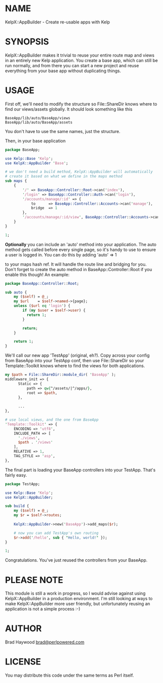 # NAME

KelpX::AppBuilder - Create re-usable apps with Kelp

# SYNOPSIS

KelpX::AppBuilder makes it trivial to reuse your entire route map and views in an entirely new Kelp application. You create a base app, which can still be run normally, and from there you can start a new project and reuse everything from your base app without duplicating things.

# USAGE

First off, we'll need to modify the structure so File::ShareDir knows where to find our views/assets globally. It should look something like this

```
BaseApp/lib/auto/BaseApp/views
BaseApp/lib/auto/BaseApp/assets
```

You don't have to use the same names, just the structure.

Then, in your base application

```perl
package BaseApp;

use Kelp::Base 'Kelp';
use KelpX::AppBuilder 'Base';

# we don't need a build method, KelpX::AppBuilder will automatically
# create it based on what we define in the maps method
sub maps {
    {
        '/' => BaseApp::Controller::Root->can('index'),
        '/login' => BaseApp::Controller::Auth->can('login'),
        '/accounts/manage/:id' => {
            to      => BaseApp::Controller::Accounts->can('manage'),
            bridge  => 1
        },
        '/accounts/manage/:id/view', BaseApp::Controller::Accounts->can('view'), 
    }
}

1;
```

**Optionally** you can include an 'auto' method into your application. The auto method gets called before every single page, so it's handy to use to ensure a user is logged in. You can do this by adding 
  'auto' => 1

to your maps hash ref. It will handle the route line and bridging for you. Don't forget to create the auto method in BaseApp::Controller::Root if you enable this though! An example:

```perl
package BaseApp::Controller::Root;

sub auto {
    my ($self) = @_;
    my $url    = $self->named->{page};
    unless ($url eq 'login') {
        if (my $user = $self->user) {
          return 1;
        }

        return;
    }

    return 1;
}
```

We'll call our new app 'TestApp' (original, eh?). Copy across your config from BaseApp into your TestApp conf, then use File::ShareDir so your Template::Toolkit knows where to find the views for both applications.

```perl
my $path = File::ShareDir::module_dir( 'BaseApp' );
middleware_init => {
      Static => {
          path => qw{^/assets/|^/apps/},
          root => $path,
      },
    
      ...
},

# use local views, and the one from BaseApp
'Template::Toolkit' => {
    ENCODING => 'utf8',
    INCLUDE_PATH => [
      './views',
      $path . '/views'
    ],
    RELATIVE => 1,
    TAG_STYLE => 'asp',
},
```

The final part is loading your BaseApp controllers into your TestApp. That's fairly easy.

```perl
package TestApp;

use Kelp::Base 'Kelp';
use KelpX::AppBuilder;

sub build {
    my ($self) = @_;
    my $r = $self->routes;
    
    KelpX::AppBuilder->new('BaseApp')->add_maps($r);

    # now you can add TestApp's own routing
    $r->add('/hello', sub { "Hello, world!" });
}

1;
```

Congratulations. You've just reused the controllers from your BaseApp.

# PLEASE NOTE

This module is still a work in progress, so I would advise against using KelpX::AppBuilder in a production environment. I'm still looking at ways to make KelpX::AppBuilder more user friendly, but unfortunately reusing an application is not a simple process :-)

# AUTHOR

Brad Haywood <brad@perlpowered.com>

# LICENSE

You may distribute this code under the same terms as Perl itself.
